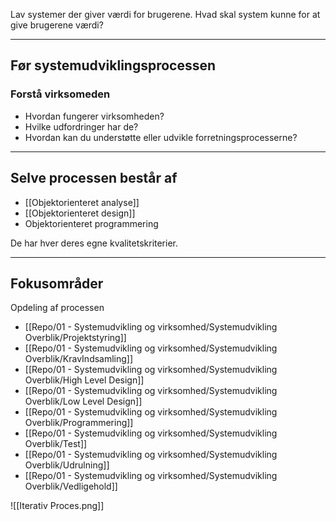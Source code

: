 
Lav systemer der giver værdi for brugerene.
Hvad skal system kunne for at give brugerene værdi?

---

## Før systemudviklingsprocessen
### Forstå virksomeden
- Hvordan fungerer virksomheden?
- Hvilke udfordringer har de?
- Hvordan kan du understøtte eller udvikle forretningsprocesserne?

---

## Selve processen består af
- [[Objektorienteret analyse]]
- [[Objektorienteret design]]
- Objektorienteret programmering

De har hver deres egne kvalitetskriterier.

---

## Fokusområder
Opdeling af processen

- [[Repo/01 - Systemudvikling og virksomhed/Systemudvikling Overblik/Projektstyring]]
- [[Repo/01 - Systemudvikling og virksomhed/Systemudvikling Overblik/KravIndsamling]]
- [[Repo/01 - Systemudvikling og virksomhed/Systemudvikling Overblik/High Level Design]]
- [[Repo/01 - Systemudvikling og virksomhed/Systemudvikling Overblik/Low Level Design]]
- [[Repo/01 - Systemudvikling og virksomhed/Systemudvikling Overblik/Programmering]]
- [[Repo/01 - Systemudvikling og virksomhed/Systemudvikling Overblik/Test]]
- [[Repo/01 - Systemudvikling og virksomhed/Systemudvikling Overblik/Udrulning]] 
- [[Repo/01 - Systemudvikling og virksomhed/Systemudvikling Overblik/Vedligehold]]

![[Iterativ Proces.png]]